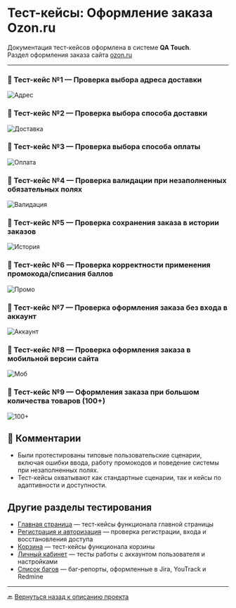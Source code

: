# Тест-кейсы: Оформление заказа Ozon.ru

Документация тест-кейсов оформлена в системе **QA Touch**. <br> 
Раздел оформления заказа сайта [ozon.ru](https://www.ozon.ru/cart)

---

### 🔹 Тест-кейс №1 — Проверка выбора адреса доставки
![Адрес](screens/qatouch1.png)

### 🔹 Тест-кейс №2 — Проверка выбора способа доставки
![Доставка](screens/qatouch2.png)

### 🔹 Тест-кейс №3 — Проверка выбора способа оплаты
![Оплата](screens/qatouch3.png)

### 🔹 Тест-кейс №4 — Проверка валидации при незаполненных обязательных полях
![Валидация](screens/qatouch4.png)

### 🔹 Тест-кейс №5 — Проверка сохранения заказа в истории заказов
![История](screens/qatouch5.png)

### 🔹 Тест-кейс №6 — Проверка корректности применения промокода/списания баллов
![Промо](screens/qatouch6.png)

### 🔹 Тест-кейс №7 — Проверка оформления заказа без входа в аккаунт
![Аккаунт](screens/qatouch7.png)

### 🔹 Тест-кейс №8 — Проверка оформления заказа в мобильной версии сайта
![Моб](screens/qatouch8.png)

### 🔹 Тест-кейс №9 — Оформления заказа при большом количества товаров (100+)
![100+](screens/qatouch9.png)

## 💬 Комментарии

* Были протестированы типовые пользовательские сценарии, включая ошибки ввода, работу промокодов и поведение системы при незаполненных полях.
* Тест-кейсы охватывают как стандартные сценарии, так и кейсы по адаптивности и доступности.

## Другие разделы тестирования

- [Главная страница](https://github.com/daniilg17/testing-website/blob/main/MainPageTR.md) — тест-кейсы функционала главной страницы
- [Регистрация и авторизация](https://github.com/daniilg17/testing-website/blob/main/authTestIt.md) — проверка регистрации, входа и восстановления доступа
- [Корзина](https://github.com/daniilg17/testing-website/blob/main/basketQase.md) — тест-кейсы функционала корзины
- [Личный кабинет](https://github.com/daniilg17/testing-website/blob/main/profileTestiny.md) — тесты работы с аккаунтом пользователя и настройками
- [Список багов](https://github.com/daniilg17/testing-website/blob/main/bugs.md) — баг-репорты, оформленные в Jira, YouTrack и Redmine  

---

🔙 [Вернуться назад к описанию проекта](https://github.com/daniilg17/testing-website/blob/main/README.md)